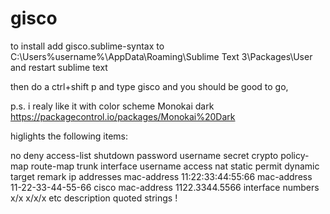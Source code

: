 # gisco


to install add gisco.sublime-syntax to
C:\Users\%username%\AppData\Roaming\Sublime Text 3\Packages\User
and restart sublime text

then do a ctrl+shift p and type gisco <enter>
and you should be good to go, 

p.s. i realy like it with color scheme Monokai dark
https://packagecontrol.io/packages/Monokai%20Dark


higlights the following items:

  no
  deny
  access-list
  shutdown
  password
  username
  secret
  crypto
  policy-map
  route-map
  trunk
  interface
  username
  access
  nat
  static
  permit
  dynamic
  target
  remark
  ip addresses
  mac-address 11:22:33:44:55:66 
  mac-address 11-22-33-44-55-66 
  cisco mac-address 1122.3344.5566 
  interface numbers x/x x/x/x etc
  description
  quoted strings
  !
  #
